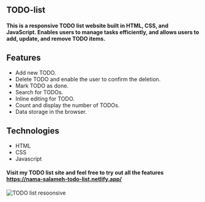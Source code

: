 ## TODO-list
#### This is a responsive TODO list website built in HTML, CSS, and JavaScript. Enables users to manage tasks efficiently, and allows users to add, update, and remove TODO items.

## Features
* Add new TODO.
* Delete TODO and enable the user to confirm the deletion.
* Mark TODO as done.
* Search for TODOs.
* Inline editing for TODO.
* Count and display the number of TODOs.
* Data storage in the browser.

## Technologies
* HTML
* CSS
* Javascript

#### Visit my TODO list site and feel free to try out all the features  https://nama-salameh-todo-list.netlify.app/


![TODO list resoonsive](https://github.com/Nama-Salameh/TODO-list/assets/92352860/980d6c25-6766-4b98-bcb6-bc79dba24069)
